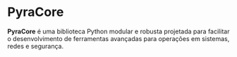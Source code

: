 # PyraCore

**PyraCore** é uma biblioteca Python modular e robusta projetada para facilitar o desenvolvimento de ferramentas avançadas para operações em sistemas, redes e segurança.